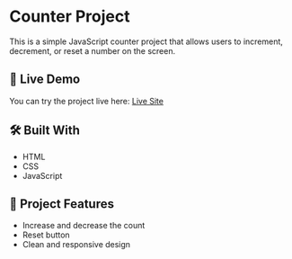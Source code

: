 # Counter Project

This is a simple JavaScript counter project that allows users to increment, decrement, or reset a number on the screen.

## 🔗 Live Demo

You can try the project live here: [Live Site](https://maimunabdi.github.io/counter-2/)

## 🛠️ Built With

- HTML
- CSS
- JavaScript

## 📂 Project Features

- Increase and decrease the count
- Reset button
- Clean and responsive design

